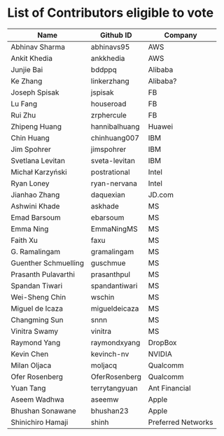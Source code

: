 List of Contributors eligible to vote
===========================================================

|Name                         |Github ID    |Company      |
|-----------------------------|-------------|-------------|
|Abhinav Sharma               |abhinavs95   |AWS          |
|Ankit Khedia                 |ankkhedia    |AWS          |
|Junjie Bai                   |bddppq       |Alibaba      |
|Ke Zhang                     |linkerzhang  |Alibaba?     |
|Joseph Spisak                |jspisak      |FB           |
|Lu Fang                      |houseroad    |FB           |
|Rui Zhu                      | zrphercule  |FB           |
|Zhipeng Huang                |hannibalhuang|Huawei       |
|Chin Huang                   |chinhuang007 |IBM          |
|Jim Spohrer                  |jimspohrer   |IBM          |
|Svetlana Levitan             |sveta-levitan|IBM          |
|Michał Karzyński             |postrational |Intel        |
|Ryan Loney                   |ryan-nervana |Intel        |
|Jianhao Zhang                |daquexian    |JD.com       |
|Ashwini Khade                |askhade      |MS           |
|Emad Barsoum                 |ebarsoum     |MS           |
|Emma Ning         |EmmaNingMS   |MS           |
|Faith Xu                     |faxu         |MS           |
|G. Ramalingam                |gramalingam  |MS           |
|Guenther Schmuelling         |guschmue     |MS           |
|Prasanth Pulavarthi          |prasanthpul  |MS           |
|Spandan Tiwari               |spandantiwari|MS           |
|Wei-Sheng Chin               |wschin       |MS           |
|Miguel de Icaza              |migueldeicaza|MS           |
|Changming Sun                |snnn         |MS           |
|Vinitra Swamy        |vinitra      |MS           |
|Raymond Yang     |raymondxyang |DropBox      |
|Kevin Chen      |kevinch-nv   |NVIDIA       |
|Milan Oljaca       |moljacq      |Qualcomm     |
|Ofer Rosenberg  |OferRosenberg|Qualcomm     |
|Yuan Tang                    |terrytangyuan|Ant Financial|
|Aseem Wadhwa                 |aseemw       |Apple        |
|Bhushan Sonawane             |bhushan23    |Apple        |
|Shinichiro Hamaji            |shinh        |Preferred Networks|       
